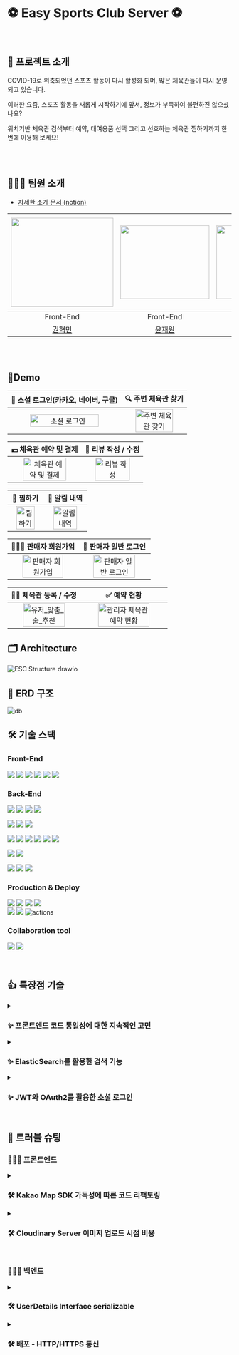 # ⚽ Easy Sports Club Server ⚽

<br/>

## 📎 프로젝트 소개

COVID-19로 위축되었던 스포츠 활동이 다시 활성화 되며, 많은 체육관들이 다시 운영되고 있습니다.

이러한 요즘, 스포츠 활동을 새롭게 시작하기에 앞서, 정보가 부족하여 불편하진 않으셨나요?

위치기반 체육관 검색부터 예약, 대여용품 선택 그리고 선호하는 체육관 찜하기까지 한 번에 이용해 보세요!

<br><br>

## 🧑‍🤝‍🧑 팀원 소개
- [자세한 소개 문서 (notion)](https://spotty-archer-150.notion.site/8082b9832c1e43febda43dc43e35164a)


| <img src =https://user-images.githubusercontent.com/67897318/209688971-49212507-71b7-4551-9985-8565d31d24a4.png width="230" height="200"> | <img src =https://user-images.githubusercontent.com/49369306/195608027-5633bd06-1c29-4916-bf75-65567de3b2a5.png width="200" height="165"> | <img src =https://user-images.githubusercontent.com/67897318/209684714-883aaf83-167c-4f41-90f0-4d9df814b6e1.jpeg width="200" height="165"> | <img src =https://user-images.githubusercontent.com/67897318/209684716-5baf27b0-c344-4a99-9c98-fc5e9089829d.png width="220" height="200"> | <img src =https://user-images.githubusercontent.com/67897318/209684717-bd1cb2f0-0f07-43f0-94a2-08f91c0a76f8.jpeg width="230" height="210"> |  
|:-----------------------------------------------------------------------------------------------------------------------------------------:|:-----------------------------------------------------------------------------------------------------------------------------------------:|:------------------------------------------------------------------------------------------------------------------------------------------:|:-----------------------------------------------------------------------------------------------------------------------------------------:|:------------------------------------------------------------------------------------------------------------------------------------------:|
|                                                                 Front-End                                                                 |                                                                 Front-End                                                                 |                                                                  Back-End                                                                  |                                                                 Back-End                                                                  |                                                                  Back-End                                                                  |Back-End|
|                                                     [권혁민](https://github.com/olhkyle)                                                     |                                                   [윤재원](https://github.com/younjaewon)                                                    |                                                    [👑차동준👑](https://github.com/dongjji)                                                     |                                                    [박해찬](https://github.com/phc09188)                                                     |                                                     [이소아](https://github.com/SoA-Lee)                                                      |

<br><br>
## 📱Demo

|                   🚀 소셜 로그인(카카오, 네이버, 구글)                  |                   🔍 주변 체육관 찾기                  | 
| :----------------------------------------------------------: | :----------------------------------------------------------: | 
| <img src="https://user-images.githubusercontent.com/99726297/209918245-4f292d9f-586a-495c-b69e-1c79eaf18632.gif" alt="소셜 로그인" width=80%> | <img src="https://user-images.githubusercontent.com/99726297/209918330-08383e54-5bd3-410d-a88c-5f3e65f42f1b.gif" alt="주변 체육관 찾기" width=80%> | 

|                   💵 체육관 예약 및 결제              |                   📝 리뷰 작성 / 수정                | 
| :----------------------------------------------------------: | :----------------------------------------------------------: | 
| <img src="https://user-images.githubusercontent.com/99726297/209918399-297de0ad-b7f1-4e47-b3e9-3f467a6444de.gif" alt="체육관 예약 및 결제" width=80%> | <img src="https://user-images.githubusercontent.com/99726297/209918489-28afd68e-aaa4-4b0a-8eb4-d5321e1833a2.gif" alt="리뷰 작성" width=80%>  | 

|                   🔖 찜하기                 |                    🔔 알림 내역                  | 
| :----------------------------------------------------------: | :----------------------------------------------------------: | 
| <img src="https://user-images.githubusercontent.com/99726297/209920443-2df9d9bc-8167-42ba-bb4d-36bb22060164.gif" alt="찜하기" width=80%> | <img src="https://user-images.githubusercontent.com/99726297/209918729-3f985c32-732c-41cb-9e77-f6831e1ad408.gif" alt="알림 내역" width=80%>  | 

|                   🧑🏻‍💻 판매자 회원가입                |                   🚀 판매자 일반 로그인                  | 
| :----------------------------------------------------------: | :----------------------------------------------------------: | 
| <img src="https://user-images.githubusercontent.com/99726297/209846338-71ff9b2c-7528-4f85-b656-f7deb02a1a1d.gif" alt="판매자 회원가입" width=80%> | <img src="https://user-images.githubusercontent.com/99726297/209918819-66cb4de4-dbbb-478d-8b78-d0052b0e1221.gif" alt="판매자 일반 로그인" width=80%>  | 

|                   🏋🏿 체육관 등록 / 수정                  |                  ✅ 예약 현황                 | 
| :----------------------------------------------------------: | :----------------------------------------------------------: | 
| <img src="https://user-images.githubusercontent.com/99726297/209919918-dd6995a8-9d52-4d8c-975d-48cf15951797.gif" alt="유저_맞춤_술_추천" width=80%> | <img src="https://user-images.githubusercontent.com/99726297/209919079-8040b259-5f73-4f11-bafe-deaa4b540e56.gif" alt="관리자 체육관 예약 현황" width=80%>  | 



[//]: # (- 로그인 및 소셜로그인 / 마이페이지 / 알림 / 찜하기)

[//]: # (- 체육관 검색&#40;내 주변 체육관&#41; / 체육관 상세정보 / 리뷰 / 체육관 예약 /)

[//]: # (- 체육관 등록 / 예약 현황)

## 🗂️ Architecture
![ESC Structure drawio](https://user-images.githubusercontent.com/67897318/209860135-02b547ee-a119-40e8-bc7d-165b29d033c3.png)

## 💾 ERD 구조
![db](https://user-images.githubusercontent.com/67897318/209694964-74652d21-0e40-4357-9f81-106b391a5c71.png)

## 🛠️ 기술 스택
### Front-End
<img src="https://img.shields.io/badge/react-61DAFB?style=for-the-badge&logo=react&logoColor=white"> <img src="https://img.shields.io/badge/typescript-3178C6?style=for-the-badge&logo=typescript&logoColor=white"> <img src="https://img.shields.io/badge/vite-646CFF?style=for-the-badge&logo=vite&logoColor=white"> <img src="https://img.shields.io/badge/yarn-2C8EBB?style=for-the-badge&logo=yarn&logoColor=white"> <img src="https://img.shields.io/badge/redux-764ABC?style=for-the-badge&logo=redux&logoColor=white"> <img src="https://img.shields.io/badge/emotion-ff3399?style=for-the-badge&logo=&logoColor=white">


### Back-End
<img src="https://img.shields.io/badge/java-007396?style=for-the-badge&logo=java&logoColor=white"> <img src="https://img.shields.io/badge/spring-6DB33F?style=for-the-badge&logo=spring&logoColor=white"> <img src="https://img.shields.io/badge/Spring boot-6DB33F?style=for-the-badge&logo=Spring boot&logoColor=black"> <img src="https://img.shields.io/badge/gradle-02303A?style=for-the-badge&logo=gradle&logoColor=white">
<br>

<img src="https://img.shields.io/badge/Spring Security-6DB33F?style=for-the-badge&logo=Spring Security&logoColor=black"> <img src="https://img.shields.io/badge/Json web tokens-000000?style=for-the-badge&logo=Json web tokens&logoColor=white"> <img src="https://img.shields.io/badge/OAUTH2-EC1C24?style=for-the-badge&logo=Authy&logoColor=white">
<br>

<img src="https://img.shields.io/badge/MariaDB-003545?style=for-the-badge&logo=mariaDB&logoColor=white"> <img src="https://img.shields.io/badge/redis-DC382D?style=for-the-badge&logo=redis&logoColor=white"> <img src="https://img.shields.io/badge/Spring JPA-6DB33F?style=for-the-badge&logo=Spring JPA&logoColor=white"> <img src="https://img.shields.io/badge/querydsl-2599ED?style=for-the-badge&logo=querydsl&logoColor=white"> <img src="https://img.shields.io/badge/ElasticSearch-005571?style=for-the-badge&logo=ElasticSearch&logoColor=white"> <img src="https://img.shields.io/badge/SMTP-CC0000?style=for-the-badge&logo=Gmail&logoColor=white">
<br>

<img src="https://img.shields.io/badge/JUnit5-25A162?style=for-the-badge&logo=JUnit5&logoColor=white"> <img src="https://img.shields.io/badge/Mockito-008D62?style=for-the-badge&logo=Mockito&logoColor=white">
<br>

<img src="https://img.shields.io/badge/intellijidea-000000?style=for-the-badge&logo=intellijidea&logoColor=white"> <img src="https://img.shields.io/badge/postman-FF6C37?style=for-the-badge&logo=postman&logoColor=white"> <img src="https://img.shields.io/badge/swagger-85EA2D?style=for-the-badge&logo=swagger&logoColor=white">
<br>

### Production & Deploy
<img src="https://img.shields.io/badge/aws-232F3E?style=for-the-badge&logo=amazonaws&logoColor=white"> <img src="https://img.shields.io/badge/ec2-FF9900?style=for-the-badge&logo=amazonec2&logoColor=white"> <img src="https://img.shields.io/badge/rds-527FFF?style=for-the-badge&logo=amazonrds&logoColor=white"> <img src="https://img.shields.io/badge/S3-569A31?style=for-the-badge&logo=amazons3&logoColor=white"> 
<br>
<img src="https://img.shields.io/badge/github-181717?style=for-the-badge&logo=github&logoColor=white"> <img src="https://img.shields.io/badge/git-F05032?style=for-the-badge&logo=git&logoColor=white"> <img src="https://img.shields.io/badge/GitHub_Actions-2088FF?style=for-the-badge&logo=github-actions&logoColor=white" alt="actions">

### Collaboration tool
<img src="https://img.shields.io/badge/slack-4A154B?style=for-the-badge&logo=slack&logoColor=white"> <img src="https://img.shields.io/badge/notion-000000?style=for-the-badge&logo=notion&logoColor=white">
  
<br/>

## 👍 특장점 기술 

<details>
<summary>
<h3>✨ 프론트엔드 코드 통일성에 대한 지속적인 고민</h3>
</summary>
<div markdown="1">

- 코드 컨벤션
    - **협업 및 분업**을 원활하게 하기 위해 개발 시 **통일성**을 부여하고자 많이 고민했어요.
    - **TypeScript,  Prettier** 덕분에 버그를 예방하고 협업 생산성을 높일 수 있었어요.
    - `Button` `Label` `Input` `Title`과 같은 **재 사용성**이 요구되는 UI 요소는 **Atom 단위**로 설계하여 **생산성**을 높일 수 있었어요
    - Type은 확장이 용이하도록 BaseType을 선언해 중복되는 Property를 줄였어요.
    - 덕분에 200줄의 Type 코드가 60줄로 줄어 들 수 있었어요.
    - 그 외 통일해야 할 부분을 발견하면 즉시 함께 고민하고 실행했어요.

- 기술
    - **RTK** 를 사용하여 Client 상태를 관리했어요.
    - **RTK Query**를 활용하여 Server 상태를 관리하였으며, Caching을 활용하여 통신 비용을 줄일 수 있었어요.
    - 덕분에 응답 다음 작업이나 에러 발생 시에도 통일된 작업을 수행할 수 있었어요.
    - **Emotion**을 활용한 스타일링 작업 시에 글로벌 스타일 적용과 **Typo, Palette**로 선언한 변수를 이용하도록 협의하여 통일성을 부여했어요.

</div>
</details>

<details>
<summary>
<h3>✨ ElasticSearch를 활용한 검색 기능</h3>
</summary>
<div markdown="2">

보다 **빠른 검색 기능**을 제공하기 위해 주변 체육관 검색에 **ElasticSearch**를 적용하였습니다.

- RDMS에서 Like 검색 및 Match 보다 **빠른 속도**로 검색 결과를 제공합니다.
- **데이터 공간을 절약**할 수 있으며, 컬럼을 동적으로 정의하여 **필요한 데이터만** 넣게 되어, 데이터 공간 및 CPU 사용량을 절약할 수 있습니다.
- ES는 HTTP를 통해 `JSON` 형식의 RESTful API로 호출하기 때문에 **여러 환경에서 적용**이 가능합니다.

</div>
</details>

<details>
<summary>
<h3>✨ JWT와  OAuth2를 활용한 소셜 로그인</h3>
</summary>
<div markdown="3">

- 구글, 네이버, 카카오에서 제공하는 Authorization Server를 통해 회원 정보를 인증하고 `Access Token`을 발급 받습니다.
- 서버 간의 통신이 잦은 경우, `Access Token`을 자주 주고 받을 수 밖에 없고, 토큰이 유효한지 확인해 주어야 합니다.
- 해당 과정에서 Auth 서버에 유효성 검증 확인을 위해 요청할 때마다 병목 현상으로 인해 서버의 부하가 발생할 수 있습니다.
- Claim 기반 방식은 `JWT`를 통해 Auth 서버에 검증 요청을 보내야했던 과정을 생략하고, 각 서버에서 API 요청이 들어오면 **Auth 서버가 아닌 애플리케이션 서버에서 토큰 유효성 검사**를 통해 사용자 인증을 거치도록 설정하였습니다.

</div>
</details>

<br/>

## 🚀 트러블 슈팅

### 🧑🏻‍💻 프론트엔드
<details>
<summary>
<h3>🛠 Kakao Map SDK 가독성에 따른 코드 리팩토링</h3>
</summary>
<div markdown="3">

- **Problem & Reason**
  - `useCallback, useEffect` 를 함께 사용하여 코드의 가독성이 떨어지는 문제가 있었습니다. 또한, 다른 컴포넌트에서 **Kakao Map** 기능을 사용 할 때, 다시 map 정보를 불러주어야 하는 문제가 있었습니다.
  - Kakao Map(Function)
  
  ```tsx
  // 컴포넌트.tsx
  const Map = ({ searchResults, onClickMarker }: MapProps) => {
    const kakaoMap = useKakaoMapScript();
    setMarker({ map: kakaoMap, placeInfo: searchResults, clickHandle: onClickMarker });

  return (
      <div>
        <div
          id="myMap"
          style={{
            width: '100vw',
            height: '100vh',
            height: 'calc(100vh - 5rem)',
          }}
        ></div>
      </div>
    )
  }


  // kakaoScript.ts
  const { kakao } = window;

  const useKakaoMapScript = (markerData: any) => {
    const [kakaoMap, setKakaoMap] = useState();

    useEffect(() => {
      const container = document.getElementById('myMap');
      const options = {
        center: new kakao.maps.LatLng(37.62197524055062, 127.1583774403176),
        level: 4,
      };
      const map = new kakao.maps.Map(container, options);

      markerData.forEach((el: any) => {
        // 마커를 생성합니다
        const markers = new kakao.maps.Marker({
          //마커가 표시 될 지도
          map: map,
          //마커가 표시 될 위치
          position: new kakao.maps.LatLng(el.lat, el.lng),
          //마커에 hover시 나타날 title
          title: el.title,
        });

        kakao.maps.event.addListener(markers, 'click', function () {
          console.log(el);
        });
      });

      setKakaoMap(map);
    }, [markerData]);

    return kakaoMap;
  };

  export const mapPanTo = (map: any, location: any) => {
    const moveLatLon = new kakao.maps.LatLng(33.45058, 126.574942);

    map.panTo(moveLatLon);
  };

  export default useKakaoMapScript;
  ```

<br>

- **To Solve**
  - 기존 함수형으로 작성되던 KaKao Map Script를 Class 문법으로 변경 했습니다.
  - 이로 인하여 재사용성이 더 편리해 졌으며 코드의 목적성 또한 명확해졌고, 코드의 가독성이 올라갔습니다.
  - 모든 로직을 무분별하게 함수형으로 추상화 하는 것을 지양하고, 코드의 목적에 따라 다양한 방법으로 추상화 해야 한다고 느꼈습니다.
  - **Kakao Map (Class)**
  
  ```tsx
  // 컴포넌트.tsx
  const Map = ({ searchResults, onClickMarker }: MapProps) => {
    useEffect(() => {
      kakaoService.initScript();
    }, []);

    useEffect(() => {
      kakaoService.setMarker({ place: searchResults, handleClick: onClickMarker });
    }, [searchResults]);

    return (
      <div>
        <div
          id="myMap"
          style={{
            width: '100vw',
            height: 'calc(100vh - 5rem)',
          }}
        ></div>
      </div>
    );
  };

  const StadiumSearch = () => {
    const handleEnterFetch = (e) => {
    if (e.key === 'Enter') {
        searchStadium(search);
        kakaoService.setClearMarker();
      }
    }
  }

  const EditAddress = () => {

    const handleSelectAdress = async (data: Address) => {
      // 주소 string -> 위도 경도 변환
      const geoLocation = await kakaoService.getGeoCode(data.address);
    };

  }


  // kakaoScript.ts

  const { kakao } = window;

  class KaKaoMap {
    map: any = null;
    markers: any[] = [];

    initScript() {
      const container = document.getElementById('myMap');
      const options = {
        center: new kakao.maps.LatLng(ZERO_LOCATION.lat, ZERO_LOCATION.lnt),
        level: 10,
      };
      const map = new kakao.maps.Map(container, options);

      const zoomControl = new kakao.maps.ZoomControl();
      map.addControl(zoomControl, kakao.maps.ControlPosition.RIGHT);

      this.map = map;
    }

    getGeoCode(address: string) {
      const geocoder = new kakao.maps.services.Geocoder();

      return new Promise((resolve, reject) => {
        geocoder.addressSearch(address, function (result: any, status: any) {
          if (status === kakao.maps.services.Status.OK) {
            resolve({ lat: result[0].y, lnt: result[0].x });
          } else {
            reject(status);
          }
        });
      });
    }

    goToLocation(location: PanToParam) {
      if (!this.map) return;
      const moveLatLon = new kakao.maps.LatLng(location.lat, location.lnt);

      this.map.panTo(moveLatLon);
    }

    setMarker({ place, handleClick }: setMarkerParam) {
      if (!place) return;

      place.forEach((el: any) => {
        // 마커를 생성합니다
        const marker = new kakao.maps.Marker({
          //마커가 표시 될 지도
          map: this.map,
          //마커가 표시 될 위치
          position: new kakao.maps.LatLng(el.lat, el.lnt),
          //마커에 hover시 나타날 title
          title: el.title,
        });

        kakao.maps.event.addListener(marker, 'click', () => {
          handleClick(el);
          this.map.setLevel(8);
          this.goToLocation({ lat: el.lat, lnt: el.lnt });
        });

        this.markers.push(marker);
      });

      this.goToLocation({ lat: place[0].lat, lnt: place[0].lnt });
    }

    setClearMarker() {
      this.markers.forEach(marker => {
        marker.setMap(null);
      });
    }

    zoomIn() {
      // 현재 지도의 레벨을 얻어옵니다
      const level = this.map.getLevel();

      // 지도를 1레벨 내립니다 (지도가 확대됩니다)
      this.map.setLevel(level - 1);
    }

    zoomOut() {
      const level = this.map.getLevel();

      // 지도를 1레벨 올립니다 (지도가 축소됩니다)
      this.map.setLevel(level + 1);
    }
  }
  
  const kakaoService = new KaKaoMap();

  export default kakaoService;
  ```

</div>
</details>

<details>
<summary>
<h3>🛠 Cloudinary Server 이미지 업로드 시점 비용</h3>
</summary>
<div markdown="4">

- **Problem & Reason**
    - Image `onchange` Event 호출 시 **Cloudinary 서버**에 요청을 보내 응답 데이터를 받아 저장합니다.
        - 이 경우, 사용자가 `onChange`시 마다 요청을 보내므로, **Request Cost**가 높아집니다. 또한, Cloudinary 서버는 요청 횟수 1,000번을 넘으면 과금이 부가 되는 문제가 있습니다.
    - `submit` Event 호출 시 **Cloudinary 서버**에 요청을 보내 응답 데이터를 받아 온 후 Submit 로직을 실행 합니다.
        - 이 경우, 요청 횟수는 한 번으로 **Request Cost**는 낮지만, 요청 시점이 동일하며Cloudinary Server 응답을 기다려야 하므로 사용자 경험이 나빠지는 문제가 있습니다.
        
- **To Solve** : 과금에 대한 문제를 줄이기 위해 **`submit`** Event로 해결 했습니다.
- **Etc** : ‘비용 문제가 없다’ 라고 판단된다면, Image `onChange` Event 시 Upload를 하여, **Request** 시점을 나누어 사용자 경험을 증가시킬 수 있다고 생각합니다. 추가로, 변경 이전의 Image에 `Delete` 요청을 하게 된다면, 효율적으로 Image를 관리할 수 있는 방법이라고 생각합니다.

</div>
</details>

<br>

### 🧑🏻‍💻 백엔드

<details>
<summary>
<h3>🛠 UserDetails Interface serializable</h3>
</summary>
<div markdown="1">

- **Problem**
  ```java
   @Override
   @Cacheable(value = CacheKey.USER, key = "#email")
    public UserDetails loadUserByUsername(String email) throws UsernameNotFoundException {
        Member member = memberRepository.findByEmail(email).orElseThrow(() -> new AuthException(MemberNotFound));
        return PrincipalDetail.of(member);
    }
  ```
  - UserDetails를 `implement`한 PrincipalDetail class를 serialize(캐시 생성)하는 것은 성공했지만, deserialize(캐시 불러오기)에서 계속 parsing 에러가 발생
  ```java
    SerializationException: Could not read JSON:cannot deserialize  from Object value
  ```
  
- **Reason**
  - Userdetails interface의 Override 메소드가 하나의 변수형태로 `json` 파일에 저장되기 때문에 Deserialize할 때 해당 변수들을 Override 메소드로 변경할 수 없어 parsing error가 발생하였다.
  
- **To Solve**
  - `@JsonIgnore` 어노테이션을 통해 Override 메소드들을 제외하고 `json` 파일로 저장하였다.
  - Before
  
  ```java
    {
    "@class": "com.minwonhaeso.esc.security.auth.PrincipalDetails",
    "member": {
        "@class": "com.minwonhaeso.esc.member.model.entity.Member",
        "memberId": 1,
        "email": "gocks0918@gmail.com",
        "name": "해찬",
        "password": "$2a$10$O4967ICeXCld8U2KRGV3GOn7MyS/dbnxloeqssp2.Q2A3GgSm2//2",
        "role": "ROLE_USER",
        "imgUrl": null,
        "nickname": null,
        "type": "USER",
        "status": "ING",
        "providerType": "LOCAL",
        "providerId": "gocks0918"
    },
    "attributes": null,
    "password": "$2a$10$O4967ICeXCld8U2KRGV3GOn7MyS/dbnxloeqssp2.Q2A3GgSm2//2",
    "name": null,
    "enabled": true,
    "authorities": [
        "java.util.Collections$SingletonSet",
        [
            {
                "@class": "org.springframework.security.core.authority.SimpleGrantedAuthority",
                "authority": "ROLE_USER"
            }
        ]
    ],
    "username": "gocks0918@gmail.com",
    "accountNonExpired": true,
    "accountNonLocked": true,
    "credentialsNonExpired": true
    }
  ```
  
  - After
  
  ```java
    {
    "@class": "com.minwonhaeso.esc.security.auth.PrincipalDetail",
    "username": "gocks0918@gmail.com",
    "password": "$2a$10$Vw77fNcTVYVp2/OaPJ8ZZOUCyiYWP/hhw25jTUCq2EAnDxL4k.R8e",
    "member": {
        "@class": "com.minwonhaeso.esc.member.model.entity.Member",
        "memberId": 1,
        "email": "gocks0918@gmail.com",
        "name": "해찬",
        "password": "$2a$10$Vw77fNcTVYVp2/OaPJ8ZZOUCyiYWP/hhw25jTUCq2EAnDxL4k.R8e",
        "role": "ROLE_USER",
        "imgUrl": null,
        "nickname": null,
        "type": "USER",
        "status": "ING",
        "providerType": "LOCAL",
        "providerId": "gocks0918"
    },
    "attributes": null
  }
  ```
  
</div>
</details>

<details>
<summary>
<h3>🛠 배포 - HTTP/HTTPS 통신 </h3>
</summary>
<div markdown="5">

- **Problem**
  - 프론트 서버가 배포된 CloudFront에서 서버에 HTTPS로 요청을 보냈을 때 Connection Refused 현상 발생

- **Reason**
  - EC2에는 SSL 인증 처리가 되어있지 않아서 HTTP만 받고 HTTPS를 거부
  
- **To Solve**
  - 로드밸런서를 이용하여 `HTTPS(443)` 요청을 `HTTP(80)`으로 리다이렉트 하도록 설정 **BUT**
  - 이 과정에서 SSL/TLS 인증서가 필요하여 ACM에서 인증서를 발급 **BUT**
  - 인증서 발급을 위해 도메인이 필요하여 도메인 구입 후  이를 EC2 혹은 EC2와 연결된 로드밸런서에 연결
    - 가비아(도메인 등록 사이트)에서 [esc-zero-server.shop](http://esc-zero-server.shop) 도메인을 구매
    - Route 53에 도메인을 등록하고 로드밸런서 및 EC2(IP주소)와 연결 

</div>
</details>
